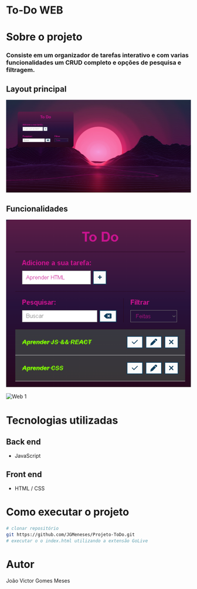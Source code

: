 # To-Do WEB

# Sobre o projeto

### Consiste em um organizador de tarefas interativo e com varias funcionalidades um CRUD completo e opções de pesquisa e filtragem.

## Layout principal

![Pagina](./img/Formato%20principal.png) 

## Funcionalidades
![Funiconalidades](./img/TelaFuncionalidades.png)

![Web 1](./img/tela%20de%20edi%C3%A7%C3%A3o.png)




# Tecnologias utilizadas
## Back end
- JavaScript
## Front end
- HTML / CSS 



# Como executar o projeto

```bash
# clonar repositório
git https://github.com/JGMeneses/Projeto-ToDo.git
# executar o o index.html utilizando a extensão GoLive

```



# Autor

João Victor Gomes Meses
